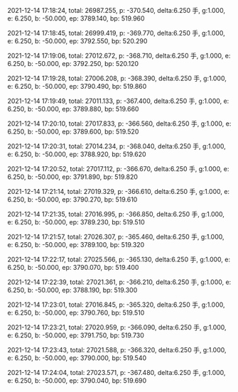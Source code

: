 2021-12-14 17:18:24, total: 26987.255, p: -370.540, delta:6.250 手, g:1.000, e: 6.250, b: -50.000, ep: 3789.140, bp: 519.960

2021-12-14 17:18:45, total: 26999.419, p: -369.770, delta:6.250 手, g:1.000, e: 6.250, b: -50.000, ep: 3792.550, bp: 520.290

2021-12-14 17:19:06, total: 27012.672, p: -368.710, delta:6.250 手, g:1.000, e: 6.250, b: -50.000, ep: 3792.250, bp: 520.120

2021-12-14 17:19:28, total: 27006.208, p: -368.390, delta:6.250 手, g:1.000, e: 6.250, b: -50.000, ep: 3790.490, bp: 519.860

2021-12-14 17:19:49, total: 27011.133, p: -367.400, delta:6.250 手, g:1.000, e: 6.250, b: -50.000, ep: 3789.880, bp: 519.660

2021-12-14 17:20:10, total: 27017.833, p: -366.560, delta:6.250 手, g:1.000, e: 6.250, b: -50.000, ep: 3789.600, bp: 519.520

2021-12-14 17:20:31, total: 27014.234, p: -368.040, delta:6.250 手, g:1.000, e: 6.250, b: -50.000, ep: 3788.920, bp: 519.620

2021-12-14 17:20:52, total: 27017.112, p: -366.670, delta:6.250 手, g:1.000, e: 6.250, b: -50.000, ep: 3791.890, bp: 519.820

2021-12-14 17:21:14, total: 27019.329, p: -366.610, delta:6.250 手, g:1.000, e: 6.250, b: -50.000, ep: 3790.270, bp: 519.610

2021-12-14 17:21:35, total: 27016.995, p: -366.850, delta:6.250 手, g:1.000, e: 6.250, b: -50.000, ep: 3789.230, bp: 519.510

2021-12-14 17:21:57, total: 27026.307, p: -365.460, delta:6.250 手, g:1.000, e: 6.250, b: -50.000, ep: 3789.100, bp: 519.320

2021-12-14 17:22:17, total: 27025.566, p: -365.130, delta:6.250 手, g:1.000, e: 6.250, b: -50.000, ep: 3790.070, bp: 519.400

2021-12-14 17:22:39, total: 27021.361, p: -366.210, delta:6.250 手, g:1.000, e: 6.250, b: -50.000, ep: 3788.190, bp: 519.300

2021-12-14 17:23:01, total: 27016.845, p: -365.320, delta:6.250 手, g:1.000, e: 6.250, b: -50.000, ep: 3790.760, bp: 519.510

2021-12-14 17:23:21, total: 27020.959, p: -366.090, delta:6.250 手, g:1.000, e: 6.250, b: -50.000, ep: 3791.750, bp: 519.730

2021-12-14 17:23:43, total: 27021.588, p: -366.320, delta:6.250 手, g:1.000, e: 6.250, b: -50.000, ep: 3790.000, bp: 519.540

2021-12-14 17:24:04, total: 27023.571, p: -367.480, delta:6.250 手, g:1.000, e: 6.250, b: -50.000, ep: 3790.040, bp: 519.690